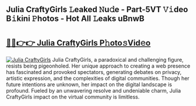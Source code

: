 ## Julia CraftyGirls 𝙻eaked 𝙽u𝚍e - Part-5VT 𝚅𝚒deo B𝚒kini 𝙿hotos - Hot All 𝙻eaks uBnwB

# <h2><a href="http://ld53j5.urlbe.top/?page=Julia+CraftyGirls">🔗🔗👉👉 Julia CraftyGirls P𝚑oto𝚜Vid𝚎o</a></h2>

[![Julia CraftyGirls](https://i.imgur.com/eBuTRDB.gif)](http://ld53j5.urlbe.top/?page=Julia+CraftyGirls)
Julia CraftyGirls, a paradoxical and challenging figure, resists being pigeonholed. Her unique approach to creating a web presence has fascinated and provoked spectators, generating debates on privacy, artistic expression, and the complexities of digital communities. Though her future intentions are unknown, her impact on the digital landscape is profound. Fueled by an unwavering resolve and undeniable charm, Julia CraftyGirls impact on the virtual community is limitless.
